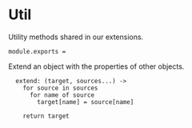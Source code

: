 Util
====

Utility methods shared in our extensions.

    module.exports =

Extend an object with the properties of other objects.

      extend: (target, sources...) ->
        for source in sources
          for name of source
            target[name] = source[name]

        return target
